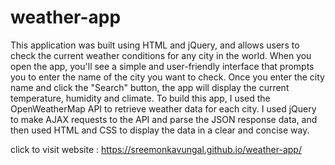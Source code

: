# weather-app
This application was built using HTML and jQuery, and allows users to check the current weather conditions for any city in the world.
When you open the app, you'll see a simple and user-friendly interface that prompts you to enter the name of the city you want to check. Once you enter the city name and click the "Search" button, the app will display the current temperature, humidity and climate.
To build this app, I used the OpenWeatherMap API to retrieve weather data for each city. I used jQuery to make AJAX requests to the API and parse the JSON response data, and then used HTML and CSS to display the data in a clear and concise way.

click to visit website : https://sreemonkavungal.github.io/weather-app/
